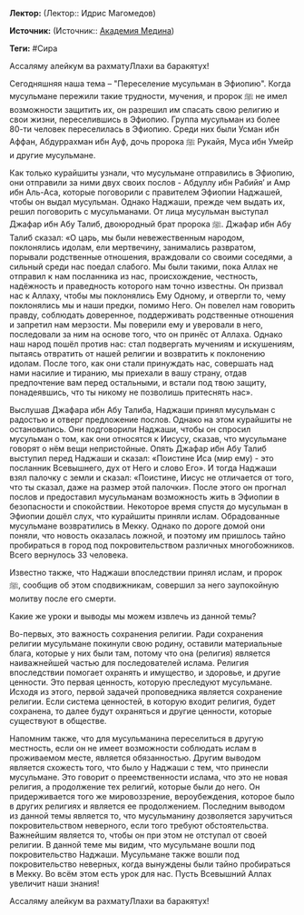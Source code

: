 **Лектор:** (Лектор:: Идрис Магомедов)

**Источник:** (Источник:: [Академия Медина](https://web.medinaschool.org/school/))

**Теги:** #Сира

Ассаляму алейкум ва рахматуЛлахи ва баракятух!


Сегодняшняя наша тема – "Переселение мусульман в Эфиопию". Когда мусульмане пережили такие трудности, мучения, и пророк ﷺ не имел возможности защитить их, он разрешил им спасать свою религию и свои жизни, переселившись в Эфиопию. Группа мусульман из более 80-ти человек переселилась в Эфиопию. Среди них были Усман ибн Аффан, Абдуррахман ибн Ауф, дочь пророка ﷺ Рукайя, Муса ибн Умейр и другие мусульмане.


Как только курайшиты узнали, что мусульмане отправились в Эфиопию, они отправили за ними двух своих послов - Абдуллу ибн Рабийя’ и Амр ибн Аль-Аса, которые поговорили с правителем Эфиопии Наджашей, чтобы он выдал мусульман. Однако Наджаши, прежде чем выдать их, решил поговорить с мусульманами. От лица мусульман выступал Джафар ибн Абу Талиб, двоюродный брат пророка ﷺ. Джафар ибн Абу Талиб сказал: «О царь, мы были невежественным народом, поклонялись идолам, ели мертвечину, занимались развратом, порывали родственные отношения, враждовали со своими соседями, а сильный среди нас поедал слабого. Мы были такими, пока Аллах не отправил к нам посланника из нас, происхождение, честность, надёжность и праведность которого нам точно известны. Он призвал нас к Аллаху, чтобы мы поклонялись Ему Одному, и отвергли то, чему поклонялись мы и наши предки, помимо Него. Он повелел нам говорить правду, соблюдать доверенное, поддерживать родственные отношения и запретил нам мерзости. Мы поверили ему и уверовали в него, последовали за ним на основе того, что он принёс от Аллаха. Однако наш народ пошёл против нас: стал подвергать мучениям и искушениям, пытаясь отвратить от нашей религии и возвратить к поклонению идолам. После того, как они стали принуждать нас, совершать над нами насилие и тиранию, мы приехали в вашу страну, отдав предпочтение вам перед остальными, и встали под твою защиту, понадеявшись, что ты никому не позволишь притеснять нас».


Выслушав Джафара ибн Абу Талиба, Наджаши принял мусульман с радостью и отверг предложение послов. Однако на этом курайшиты не остановились. Они подговорили Наджаши, чтобы он спросил мусульман о том, как они относятся к Иисусу, сказав, что мусульмане говорят о нём вещи непристойные. Опять Джафар ибн Абу Талиб выступил перед Наджаши и сказал: «Поистине Иса (мир ему) - это посланник Всевышнего, дух от Него и слово Его». И тогда Наджаши взял палочку с земли и сказал: «Поистине, Иисус не отличается от того, что ты сказал, даже на размер этой палочки». После этого он прогнал послов и предоставил мусульманам возможность жить в Эфиопии в безопасности и спокойствии. Некоторое время спустя до мусульман в Эфиопии дошёл слух, что курайшиты приняли ислам. Обрадованные мусульмане возвратились в Мекку. Однако по дороге домой они поняли, что новость оказалась ложной, и поэтому им пришлось тайно пробираться в город под покровительством различных многобожников. Всего вернулось 33 человека.


Известно также, что Наджаши впоследствии принял ислам, и пророк ﷺ, сообщив об этом сподвижникам, совершил за него заупокойную молитву после его смерти.


Какие же уроки и выводы мы можем извлечь из данной темы?


Во-первых, это важность сохранения религии. Ради сохранения религии мусульмане покинули свою родину, оставили материальные блага, которые у них были там, потому что она (религия) является наиважнейшей частью для последователей ислама. Религия впоследствии помогает охранять и имущество, и здоровье, и другие ценности. Это первая ценность, которую преследуют мусульмане. Исходя из этого, первой задачей проповедника является сохранение религии. Если система ценностей, в которую входит религия, будет сохранена, то далее будут охраняться и другие ценности, которые существуют в обществе.


Напомним также, что для мусульманина переселиться в другую местность, если он не имеет возможности соблюдать ислам в проживаемом месте, является обязанностью. Другим выводом является схожесть того, что было у Наджаши с тем, что принесли мусульмане. Это говорит о преемственности ислама, что это не новая религия, а продолжение тех религий, которые были до него. Он придерживается того же мировоззрение, вероубеждения, которое было в других религиях и является ее продолжением. Последним выводом из данной темы является то, что мусульманину дозволяется заручиться покровительством неверного, если того требуют обстоятельства. Важнейшим является то, чтобы он при этом не отступал от своей религии. В данной теме мы видим, что мусульмане вошли под покровительство Наджаши. Мусульмане также вошли под покровительство неверных, когда вынуждены были тайно пробираться в Мекку. Во всём этом есть урок для нас. Пусть Всевышний Аллах увеличит наши знания!


Ассаляму алейкум ва рахматуЛлахи ва баракятух!

